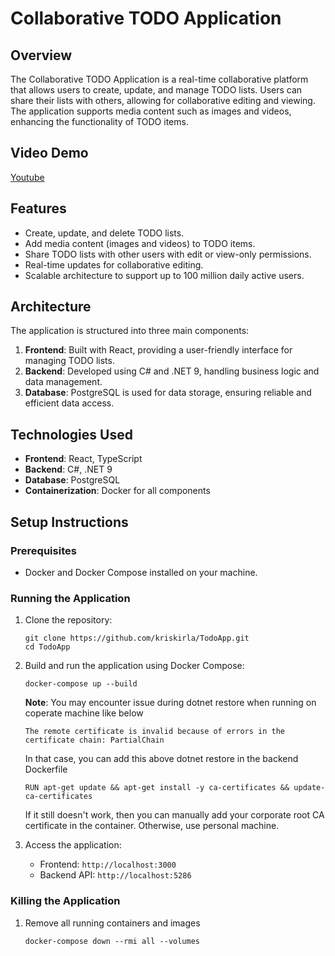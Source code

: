 # Collaborative TODO Application

## Overview
The Collaborative TODO Application is a real-time collaborative platform that allows users to create, update, and manage TODO lists. Users can share their lists with others, allowing for collaborative editing and viewing. The application supports media content such as images and videos, enhancing the functionality of TODO items.

## Video Demo
[Youtube](https://youtu.be/mh1iMUtocj0?si=bmEyb83SKPgpZytG)

## Features
- Create, update, and delete TODO lists.
- Add media content (images and videos) to TODO items.
- Share TODO lists with other users with edit or view-only permissions.
- Real-time updates for collaborative editing.
- Scalable architecture to support up to 100 million daily active users.

## Architecture
The application is structured into three main components:
1. **Frontend**: Built with React, providing a user-friendly interface for managing TODO lists.
2. **Backend**: Developed using C# and .NET 9, handling business logic and data management.
3. **Database**: PostgreSQL is used for data storage, ensuring reliable and efficient data access.

## Technologies Used
- **Frontend**: React, TypeScript
- **Backend**: C#, .NET 9
- **Database**: PostgreSQL
- **Containerization**: Docker for all components

## Setup Instructions
### Prerequisites
- Docker and Docker Compose installed on your machine.

### Running the Application
1. Clone the repository:
   ```
   git clone https://github.com/kriskirla/TodoApp.git
   cd TodoApp
   ```

2. Build and run the application using Docker Compose:
   ```
   docker-compose up --build
   ```

   **Note**: You may encounter issue during dotnet restore when running on coperate machine like below
   ```
   The remote certificate is invalid because of errors in the certificate chain: PartialChain
   ```
   In that case, you can add this above dotnet restore in the backend Dockerfile
   ```
   RUN apt-get update && apt-get install -y ca-certificates && update-ca-certificates
   ```
   If it still doesn't work, then you can manually add your corporate root CA certificate in the container.
   Otherwise, use personal machine.

3. Access the application:
   - Frontend: `http://localhost:3000`
   - Backend API: `http://localhost:5286`

### Killing the Application
1. Remove all running containers and images
   ```
   docker-compose down --rmi all --volumes
   ```
